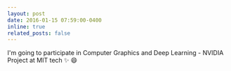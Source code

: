 ```yaml
---
layout: post
date: 2016-01-15 07:59:00-0400
inline: true
related_posts: false
---
```


I'm going to participate in Computer Graphics and Deep Learning - NVIDIA
Project at MIT tech :sparkles: :smile:
